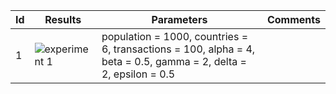 

|Id|Results|Parameters|Comments|
|--|-------|----------|--------|
| 1| ![experiment 1](/experiment%20images/experiment%201.jpg)  | population = 1000, countries = 6, transactions = 100, alpha = 4, beta = 0.5, gamma = 2, delta = 2, epsilon = 0.5 |          |
